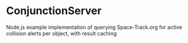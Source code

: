 # ConjunctionServer
Node.js example implementation of querying Space-Track.org for active collision alerts per object, with result caching
